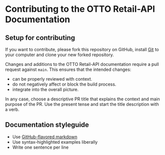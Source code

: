 # Contributing to the OTTO Retail-API Documentation

## Setup for contributing

If you want to contribute, please fork this repository on GitHub, install [Git](https://git-scm.com/) to your computer and clone your new forked repository.

Changes and additions to the OTTO Retail-API documentation require a pull request against `main`.
This ensures that the intended changes:
 - can be properly reviewed with context.
 - do not negatively affect or block the build process.
 - integrate into the overall picture.

In any case, choose a descriptive PR title that explains the context and main purpose of the PR.
Use the present tense and start the title description with a verb.


## Documentation styleguide
 - Use [GitHub-flavored markdown](https://github.com/microsoft/api-guidelines/blob/vNext/CONTRIBUTING.md#pull-requests:~:text=GitHub%2Dflavored%20markdown)
 - Use syntax-highlighted examples liberally
 - Write one sentence per line


